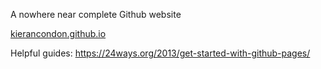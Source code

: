 A nowhere near complete Github website

<a href="http://kierancondon.github.io">kierancondon.github.io</a>

Helpful guides:
<list>
https://24ways.org/2013/get-started-with-github-pages/
</list>
